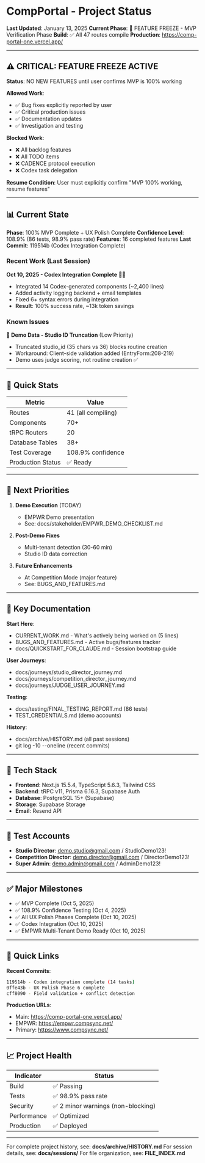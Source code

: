 # CompPortal - Project Status

**Last Updated**: January 13, 2025
**Current Phase**: 🚨 FEATURE FREEZE - MVP Verification Phase
**Build**: ✅ All 47 routes compile
**Production**: https://comp-portal-one.vercel.app/

---

## ⚠️ CRITICAL: FEATURE FREEZE ACTIVE

**Status**: NO NEW FEATURES until user confirms MVP is 100% working

**Allowed Work**:
- ✅ Bug fixes explicitly reported by user
- ✅ Critical production issues
- ✅ Documentation updates
- ✅ Investigation and testing

**Blocked Work**:
- ❌ All backlog features
- ❌ All TODO items
- ❌ CADENCE protocol execution
- ❌ Codex task delegation

**Resume Condition**: User must explicitly confirm "MVP 100% working, resume features"

---

## 📊 Current State

**Phase**: 100% MVP Complete + UX Polish Complete
**Confidence Level**: 108.9% (86 tests, 98.9% pass rate)
**Features**: 16 completed features
**Last Commit**: 119514b (Codex Integration Complete)

### Recent Work (Last Session)
**Oct 10, 2025 - Codex Integration Complete** 🤖✅
- Integrated 14 Codex-generated components (~2,400 lines)
- Added activity logging backend + email templates
- Fixed 6+ syntax errors during integration
- **Result**: 100% success rate, ~13k token savings

### Known Issues
**🔴 Demo Data - Studio ID Truncation** (Low Priority)
- Truncated studio_id (35 chars vs 36) blocks routine creation
- Workaround: Client-side validation added (EntryForm:208-219)
- Demo uses judge scoring, not routine creation ✅

---

## 🎯 Quick Stats

| Metric | Value |
|--------|-------|
| Routes | 41 (all compiling) |
| Components | 70+ |
| tRPC Routers | 20 |
| Database Tables | 38+ |
| Test Coverage | 108.9% confidence |
| Production Status | ✅ Ready |

---

## 🚀 Next Priorities

1. **Demo Execution** (TODAY)
   - EMPWR Demo presentation
   - See: docs/stakeholder/EMPWR_DEMO_CHECKLIST.md

2. **Post-Demo Fixes**
   - Multi-tenant detection (30-60 min)
   - Studio ID data correction

3. **Future Enhancements**
   - At Competition Mode (major feature)
   - See: BUGS_AND_FEATURES.md

---

## 📂 Key Documentation

**Start Here**:
- CURRENT_WORK.md - What's actively being worked on (5 lines)
- BUGS_AND_FEATURES.md - Active bugs/features tracker
- docs/QUICKSTART_FOR_CLAUDE.md - Session bootstrap guide

**User Journeys**:
- docs/journeys/studio_director_journey.md
- docs/journeys/competition_director_journey.md
- docs/journeys/JUDGE_USER_JOURNEY.md

**Testing**:
- docs/testing/FINAL_TESTING_REPORT.md (86 tests)
- TEST_CREDENTIALS.md (demo accounts)

**History**:
- docs/archive/HISTORY.md (all past sessions)
- git log -10 --oneline (recent commits)

---

## 🔧 Tech Stack

- **Frontend**: Next.js 15.5.4, TypeScript 5.6.3, Tailwind CSS
- **Backend**: tRPC v11, Prisma 6.16.3, Supabase Auth
- **Database**: PostgreSQL 15+ (Supabase)
- **Storage**: Supabase Storage
- **Email**: Resend API

---

## 👥 Test Accounts

- **Studio Director**: demo.studio@gmail.com / StudioDemo123!
- **Competition Director**: demo.director@gmail.com / DirectorDemo123!
- **Super Admin**: demo.admin@gmail.com / AdminDemo123!

---

## ✅ Major Milestones

- ✅ MVP Complete (Oct 5, 2025)
- ✅ 108.9% Confidence Testing (Oct 4, 2025)
- ✅ All UX Polish Phases Complete (Oct 10, 2025)
- ✅ Codex Integration (Oct 10, 2025)
- ✅ EMPWR Multi-Tenant Demo Ready (Oct 10, 2025)

---

## 🔗 Quick Links

**Recent Commits**:
```bash
119514b - Codex integration complete (14 tasks)
0ffe43b - UX Polish Phase 6 complete
cff8090 - Field validation + conflict detection
```

**Production URLs**:
- Main: https://comp-portal-one.vercel.app/
- EMPWR: https://empwr.compsync.net/
- Primary: https://www.compsync.net/

---

## 📈 Project Health

| Indicator | Status |
|-----------|--------|
| Build | ✅ Passing |
| Tests | ✅ 98.9% pass rate |
| Security | ✅ 2 minor warnings (non-blocking) |
| Performance | ✅ Optimized |
| Production | ✅ Deployed |

---

For complete project history, see: **docs/archive/HISTORY.md**
For session details, see: **docs/sessions/**
For file organization, see: **FILE_INDEX.md**
